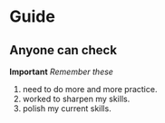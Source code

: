 # Guide
## Anyone can check 

**Important**
*Remember these*
1. need to do more and more practice.
2. worked to sharpen my skills.
1. polish my current skills.